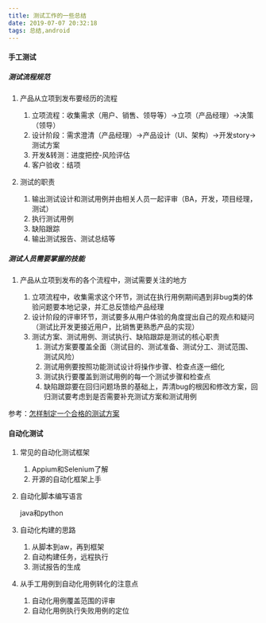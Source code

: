 ```yaml
---
title: 测试工作的一些总结
date: 2019-07-07 20:32:18
tags: 总结,android
---
```


#### 手工测试

##### 测试流程规范
1. 产品从立项到发布要经历的流程

    1. 立项流程：收集需求（用户、销售、领导等）->立项（产品经理）->决策（领导）
    2. 设计阶段：需求澄清（产品经理）->产品设计（UI、架构）->开发story->测试方案
    3. 开发&转测：进度把控-风险评估
    4. 客户验收：结项

2. 测试的职责

    1. 输出测试设计和测试用例并由相关人员一起评审（BA，开发，项目经理，测试）
    2. 执行测试用例
    3. 缺陷跟踪
    4. 输出测试报告、测试总结等

##### 测试人员需要掌握的技能
1. 产品从立项到发布的各个流程中，测试需要关注的地方

   1. 立项流程中，收集需求这个环节，测试在执行用例期间遇到非bug类的体验问题要本地记录，并汇总反馈给产品经理
   2. 设计阶段的评审环节，测试要多从用户体验的角度提出自己的观点和疑问（测试比开发更接近用户，比销售更熟悉产品的实现）
   3. 测试方案、测试用例、测试执行、缺陷跟踪是测试的核心职责
      1. 测试方案要覆盖全面（测试目的、测试准备、测试分工、测试范围、测试风险）
      2. 测试用例要按照功能测试设计将操作步骤、检查点逐一细化
      2. 测试执行要覆盖到测试用例的每一个测试步骤和检查点
      3. 缺陷跟踪要在回归问题场景的基础上，弄清bug的根因和修改方案，回归测试要考虑到是否需要补充测试方案和测试用例

参考：[怎样制定一个合格的测试方案](https://blog.csdn.net/alice_tl/article/details/80218342)



#### 自动化测试
1. 常见的自动化测试框架

    1. Appium和Selenium了解
    2. 开源的自动化框架上手

2. 自动化脚本编写语言

    java和python

3. 自动化构建的思路
    
    1. 从脚本到aw，再到框架
    2. 自动构建任务，远程执行
    3. 测试报告的生成

4. 从手工用例到自动化用例转化的注意点

    1. 自动化用例覆盖范围的评审
    2. 自动化用例执行失败用例的定位
